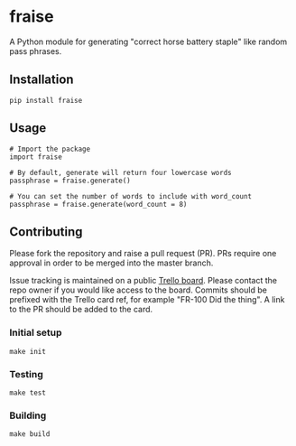 # fraise

A Python module for generating "correct horse battery staple" like random pass phrases.

## Installation

```
pip install fraise
```

## Usage
```
# Import the package
import fraise

# By default, generate will return four lowercase words
passphrase = fraise.generate()

# You can set the number of words to include with word_count
passphrase = fraise.generate(word_count = 8)
```

## Contributing

Please fork the repository and raise a pull request (PR). PRs require one approval in order to be merged into the master branch.

Issue tracking is maintained on a public [Trello board](https://trello.com/b/ZiTGwaif/fraise). Please contact the repo owner if you would like access to the board. Commits should be prefixed with the Trello card ref, for example "FR-100 Did the thing". A link to the PR should be added to the card.

### Initial setup

```
make init
```

### Testing

```
make test
```

### Building

```
make build
```
